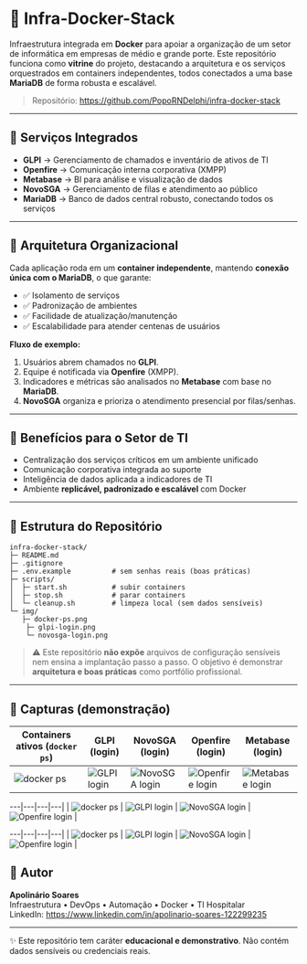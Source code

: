 # 🚀 Infra-Docker-Stack

Infraestrutura integrada em **Docker** para apoiar a organização de um setor de informática em empresas de médio e grande porte.
Este repositório funciona como **vitrine** do projeto, destacando a arquitetura e os serviços orquestrados em containers independentes,
todos conectados a uma base **MariaDB** de forma robusta e escalável.

> Repositório: https://github.com/PopoRNDelphi/infra-docker-stack

---

## 🔹 Serviços Integrados

- **GLPI** → Gerenciamento de chamados e inventário de ativos de TI  
- **Openfire** → Comunicação interna corporativa (XMPP)  
- **Metabase** → BI para análise e visualização de dados  
- **NovoSGA** → Gerenciamento de filas e atendimento ao público  
- **MariaDB** → Banco de dados central robusto, conectando todos os serviços

---

## 🔹 Arquitetura Organizacional

Cada aplicação roda em um **container independente**, mantendo **conexão única com o MariaDB**, o que garante:

- ✅ Isolamento de serviços
- ✅ Padronização de ambientes
- ✅ Facilidade de atualização/manutenção
- ✅ Escalabilidade para atender centenas de usuários

**Fluxo de exemplo:**  
1) Usuários abrem chamados no **GLPI**.  
2) Equipe é notificada via **Openfire** (XMPP).  
3) Indicadores e métricas são analisados no **Metabase** com base no **MariaDB**.  
4) **NovoSGA** organiza e prioriza o atendimento presencial por filas/senhas.  

---

## 🔹 Benefícios para o Setor de TI

- Centralização dos serviços críticos em um ambiente unificado  
- Comunicação corporativa integrada ao suporte  
- Inteligência de dados aplicada a indicadores de TI  
- Ambiente **replicável, padronizado e escalável** com Docker

---

## 🔹 Estrutura do Repositório

```text
infra-docker-stack/
├─ README.md
├─ .gitignore
├─ .env.example          # sem senhas reais (boas práticas)
├─ scripts/
│  ├─ start.sh           # subir containers
│  ├─ stop.sh            # parar containers
│  └─ cleanup.sh         # limpeza local (sem dados sensíveis)
└─ img/
   ├─ docker-ps.png
    ├─ glpi-login.png
    └─ novosga-login.png
```

> ⚠️ Este repositório **não expõe** arquivos de configuração sensíveis nem ensina a implantação passo a passo.
> O objetivo é demonstrar **arquitetura e boas práticas** como portfólio profissional.

---

## 🔹 Capturas (demonstração)

| Containers ativos (`docker ps`) | GLPI (login) | NovoSGA (login) | Openfire (login) | Metabase (login) |
|---|---|---|---|---|
| ![docker ps](img/docker-ps.png) | ![GLPI login](img/glpi-login.png) | ![NovoSGA login](img/novosga-login.png) | ![Openfire login](img/openfire-login.png) | ![Metabase login](img/metabase-login.png) |

---|---|---|---|
| ![docker ps](img/docker-ps.png) | ![GLPI login](img/glpi-login.png) | ![NovoSGA login](img/novosga-login.png) | ![Openfire login](img/openfire-login.png) |

---|---|---|---|
| ![docker ps](img/docker-ps.png) | ![GLPI login](img/glpi-login.png) | ![NovoSGA login](img/novosga-login.png) | ![Openfire login](img/openfire-login.png) |


## 🔹 Autor

**Apolinário Soares**  
Infraestrutura • DevOps • Automação • Docker • TI Hospitalar  
LinkedIn: https://www.linkedin.com/in/apolinario-soares-122299235

---

✨ Este repositório tem caráter **educacional e demonstrativo**. Não contém dados sensíveis ou credenciais reais.
